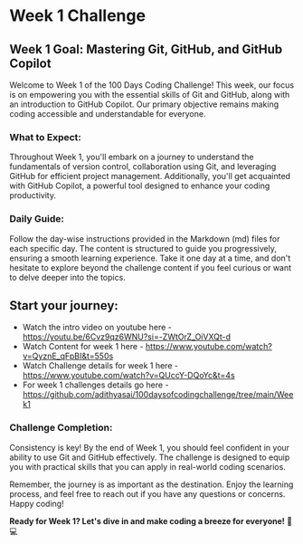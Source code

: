 # Week 1 Challenge

## Week 1 Goal: Mastering Git, GitHub, and GitHub Copilot

Welcome to Week 1 of the 100 Days Coding Challenge! This week, our focus is on empowering you with the essential skills of Git and GitHub, along with an introduction to GitHub Copilot. Our primary objective remains making coding accessible and understandable for everyone.

### What to Expect:

Throughout Week 1, you'll embark on a journey to understand the fundamentals of version control, collaboration using Git, and leveraging GitHub for efficient project management. Additionally, you'll get acquainted with GitHub Copilot, a powerful tool designed to enhance your coding productivity.

### Daily Guide:

Follow the day-wise instructions provided in the Markdown (md) files for each specific day. The content is structured to guide you progressively, ensuring a smooth learning experience. Take it one day at a time, and don't hesitate to explore beyond the challenge content if you feel curious or want to delve deeper into the topics.

## Start your journey:

- Watch the intro video on youtube here - https://youtu.be/6Cvz9qz6WNU?si=-ZWtOrZ_OiVXQt-d
- Watch Content for week 1 here - https://www.youtube.com/watch?v=QyznE_qFpBI&t=550s
- Watch Challenge details for week 1 here - https://www.youtube.com/watch?v=QUccY-DQoYc&t=4s
- For week 1 challenges details go here - https://github.com/adithyasai/100daysofcodingchallenge/tree/main/Week1

### Challenge Completion:

Consistency is key! By the end of Week 1, you should feel confident in your ability to use Git and GitHub effectively. The challenge is designed to equip you with practical skills that you can apply in real-world coding scenarios.

Remember, the journey is as important as the destination. Enjoy the learning process, and feel free to reach out if you have any questions or concerns. Happy coding!

**Ready for Week 1? Let's dive in and make coding a breeze for everyone!** 🚀💻
